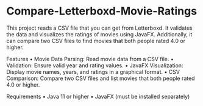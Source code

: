 # Compare-Letterboxd-Movie-Ratings
This project reads a CSV file that you can get from Letterboxd. It validates the data and visualizes the ratings of movies using JavaFX. Additionally, it can compare two CSV files to find movies that both people rated 4.0 or higher.

Features
	•	Movie Data Parsing: Read movie data from a CSV file.
	•	Validation: Ensure valid year and rating values.
	•	JavaFX Visualization: Display movie names, years, and ratings in a graphical format.
	•	CSV Comparison: Compare two CSV files and list movies that both people rated 4.0 or higher.

Requirements
	•	Java 11 or higher
	•	JavaFX (must be installed separately)
